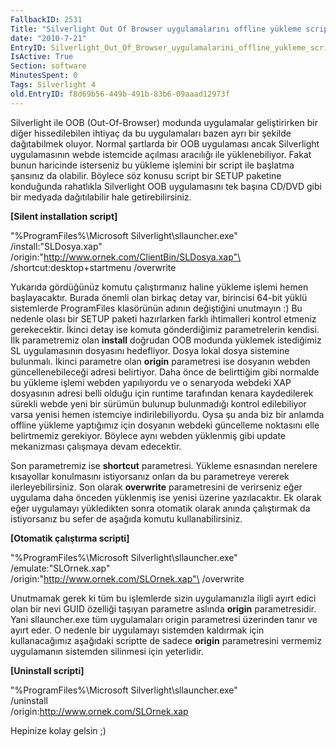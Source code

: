 ```yaml
---
FallbackID: 2531
Title: "Silverlight Out Of Browser uygulamalarını offline yükleme scriptleri"
date: "2010-7-21"
EntryID: Silverlight_Out_Of_Browser_uygulamalarini_offline_yukleme_scriptleri
IsActive: True
Section: software
MinutesSpent: 0
Tags: Silverlight 4
old.EntryID: f8d69b56-449b-491b-83b6-09aaad12973f
---
```

Silverlight ile OOB (Out-Of-Browser) modunda uygulamalar geliştirirken
bir diğer hissedilebilen ihtiyaç da bu uygulamaları bazen ayrı bir
şekilde dağıtabilmek oluyor. Normal şartlarda bir OOB uygulaması ancak
Silverlight uygulamasının webde istemcide açılması aracılığı ile
yüklenebiliyor. Fakat bunun haricinde isterseniz bu yükleme işlemini bir
script ile başlatma şansınız da olabilir. Böylece söz konusu script bir
SETUP paketine konduğunda rahatlıkla Silverlight OOB uygulamasını tek
başına CD/DVD gibi bir medyada dağıtılabilir hale getirebilirsiniz.

**[Silent installation script]**

"%ProgramFiles%\\Microsoft Silverlight\\sllauncher.exe"\
 /install:"SLDosya.xap"\
 /origin:"http://www.ornek.com/ClientBin/SLDosya.xap"\
 /shortcut:desktop+startmenu /overwrite

Yukarıda gördüğünüz komutu çalıştırmanız haline yükleme işlemi hemen
başlayacaktır. Burada önemli olan birkaç detay var, birincisi 64-bit
yüklü sistemlerde ProgramFiles klasörünün adının değiştiğini unutmayın
:) Bu nedenle olası bir SETUP paketi hazırlarken farklı ihtimalleri
kontrol etmeniz gerekecektir. İkinci detay ise komuta gönderdiğimiz
parametrelerin kendisi. İlk parametremiz olan **install** doğrudan OOB
modunda yüklemek istediğimiz SL uygulamasının dosyasını hedefliyor.
Dosya lokal dosya sistemine bulunmalı. İkinci parametre olan **origin**
parametresi ise dosyanın webden güncellenebileceği adresi belirtiyor.
Daha önce de belirttiğim gibi normalde bu yükleme işlemi webden
yapılıyordu ve o senaryoda webdeki XAP dosyasının adresi belli olduğu
için runtime tarafından kenara kaydedilerek sürekli webde yeni bir
sürümün bulunup bulunmadığı kontrol edilebiliyor varsa yenisi hemen
istemciye indirilebiliyordu. Oysa şu anda biz bir anlamda offline
yükleme yaptığımız için dosyanın webdeki güncelleme noktasını elle
belirtmemiz gerekiyor. Böylece aynı webden yüklenmiş gibi update
mekanizması çalışmaya devam edecektir.

Son parametremiz ise **shortcut** parametresi. Yükleme esnasından
nerelere kısayollar konulmasını istiyorsanız onları da bu parametreye
vererek ilerleyebilirsiniz. Son olarak **overwrite** parametresini de
verirseniz eğer uygulama daha önceden yüklenmiş ise yenisi üzerine
yazılacaktır. Ek olarak eğer uygulamayı yükledikten sonra otomatik
olarak anında çalıştırmak da istiyorsanız bu sefer de aşağıda komutu
kullanabilirsiniz.

**[Otomatik çalıştırma scripti]**

"%ProgramFiles%\\Microsoft Silverlight\\sllauncher.exe"\
 /emulate:"SLOrnek.xap"\
 /origin:"http://www.ornek.com/SLOrnek.xap"\
 /overwrite

Unutmamak gerek ki tüm bu işlemlerde sizin uygulamanızla iligli ayırt
edici olan bir nevi GUID özelliği taşıyan parametre aslında **origin**
parametresidir. Yani sllauncher.exe tüm uygulamaları origin parametresi
üzerinden tanır ve ayırt eder. O nedenle bir uygulamayı sistemden
kaldırmak için kullanacağımız aşağıdaki scriptte de sadece **origin**
parametresini vermemiz uygulamanın sistemden silinmesi için yeterlidir.

**[Uninstall scripti]**

"%ProgramFiles%\\Microsoft Silverlight\\sllauncher.exe"\
 /uninstall\
 /origin:http://www.ornek.com/SLOrnek.xap

Hepinize kolay gelsin ;)


